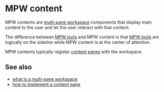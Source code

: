 # MPW content

MPW contents are [multi-pane workspace](def://) components that display main
content to the user and let the user interact with that content.

The difference between [MPW tools](def://) and MPW content is that [MPW tools](def://) are
logically on the sideline while MPW content is at the center of attention.

MPW contents typically register [content panes](def://) with the workspace.

## See also

- [what is a multi-pane workspace](guide://)
- [how to implement a content pane](guide://)